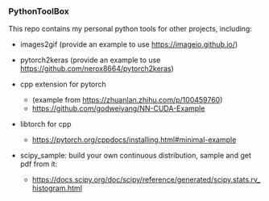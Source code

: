 ### PythonToolBox

This repo contains my personal python tools for other projects, including:
* images2gif (provide an example to use https://imageio.github.io/)
* pytorch2keras (provide an example to use https://github.com/nerox8664/pytorch2keras)
* cpp extension for pytorch
	* (example from https://zhuanlan.zhihu.com/p/100459760)
	* https://github.com/godweiyang/NN-CUDA-Example
* libtorch for cpp
	* https://pytorch.org/cppdocs/installing.html#minimal-example

* scipy_sample: build your own continuous distribution, sample and get pdf from it:
	* https://docs.scipy.org/doc/scipy/reference/generated/scipy.stats.rv_histogram.html